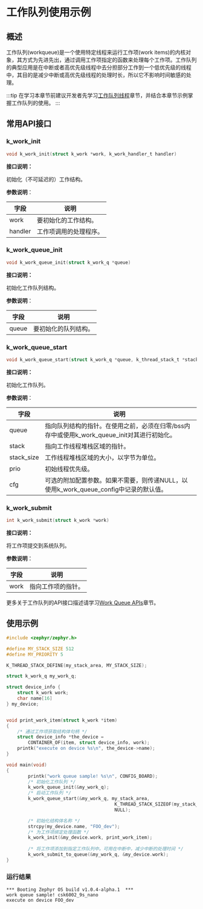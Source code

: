 # 工作队列使用示例

## 概述
工作队列(workqueue)是一个使用特定线程来运行工作项(work items)的内核对象，其方式为先进先出，通过调用工作项指定的函数来处理每个工作项。工作队列的典型应用是在中断或者高优先级线程中去分担部分工作到一个低优先级的线程中，其目的是减少中断或高优先级线程的处理时长，所以它不影响时间敏感的处理。

:::tip
在学习本章节前建议开发者先学习[工作队列线程](../../kernel/workqueue.md)章节，并结合本章节示例掌握工作队列的使用。
:::

## 常用API接口

### k_work_init

```c
void k_work_init(struct k_work *work, k_work_handler_t handler)
```

**接口说明：**

初始化（不可延迟的）工作结构。

**参数说明**：

| 字段    | 说明                   |
| ------- | ---------------------- |
| work    | 要初始化的工作结构。   |
| handler | 工作项调用的处理程序。 |

### k_work_queue_init

```c
void k_work_queue_init(struct k_work_q *queue)
```

**接口说明：**

初始化工作队列结构。

**参数说明**：

| 字段  | 说明                 |
| ----- | -------------------- |
| queue | 要初始化的队列结构。 |

### k_work_queue_start

```c
void k_work_queue_start(struct k_work_q *queue, k_thread_stack_t *stack, size_t stack_size, int prio, const struct k_work_queue_config *cfg)
```

**接口说明：**

初始化工作队列。

**参数说明**：

| 字段       | 说明                                                         |
| ---------- | ------------------------------------------------------------ |
| queue      | 指向队列结构的指针。在使用之前，必须在归零/bss内存中或使用k_work_queue_init对其进行初始化。 |
| stack      | 指向工作线程堆栈区域的指针。                                 |
| stack_size | 工作线程堆栈区域的大小，以字节为单位。                       |
| prio       | 初始线程优先级。                                             |
| cfg        | 可选的附加配置参数。如果不需要，则传递NULL，以使用k_work_queue_config中记录的默认值。 |



### k_work_submit

```c
int k_work_submit(struct k_work *work)
```

**接口说明：**

将工作项提交到系统队列。

**参数说明**：

| 字段 | 说明               |
| ---- | ------------------ |
| work | 指向工作项的指针。 |



更多关于工作队列的API接口描述请学习[Work Queue APIs](https://docs.zephyrproject.org/latest/doxygen/html/group__workqueue__apis.html)章节。



## 使用示例

```c
#include <zephyr/zephyr.h>

#define MY_STACK_SIZE 512
#define MY_PRIORITY 5

K_THREAD_STACK_DEFINE(my_stack_area, MY_STACK_SIZE);

struct k_work_q my_work_q;

struct device_info {
    struct k_work work;
    char name[16]
} my_device;


void print_work_item(struct k_work *item)
{
    /* 通过工作项获取结构体句柄 */
    struct device_info *the_device =
        CONTAINER_OF(item, struct device_info, work);
    printk("execute on device %s\n", the_device->name);
}

void main(void)
{
        printk("work queue sample! %s\n", CONFIG_BOARD);
    	/* 初始化工作队列 */
        k_work_queue_init(&my_work_q);
		/* 启动工作队列 */
        k_work_queue_start(&my_work_q, my_stack_area,
                                        K_THREAD_STACK_SIZEOF(my_stack_area), MY_PRIORITY,
                                        NULL);

        /* 初始化结构体名称 */
        strcpy(my_device.name, "FOO_dev");
    	/* 为工作项绑定处理函数 */
        k_work_init(&my_device.work, print_work_item);        
    
		/* 将工作项添加到指定工作队列中。可用在中断中，减少中断的处理时间 */
        k_work_submit_to_queue(&my_work_q, &my_device.work);
}
```



### 运行结果

```shell
*** Booting Zephyr OS build v1.0.4-alpha.1  ***
work queue sample! csk6002_9s_nano
execute on device FOO_dev
```


